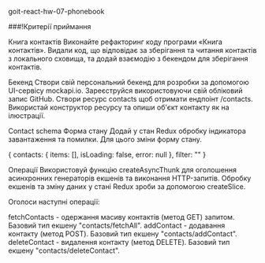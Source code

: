 goit-react-hw-07-phonebook

###!Критерії приймання

Книга контактів
Виконайте рефакторинг коду програми «Книга контактів». Видали код, що відповідає за зберігання та читання контактів з локального сховища, та додай взаємодію з бекендом для зберігання контактів.

Бекенд
Створи свій персональний бекенд для розробки за допомогою UI-сервісу mockapi.io. Зареєструйся використовуючи свій обліковий запис GitHub. Створи ресурс contacts щоб отримати ендпоінт /contacts. Використай конструктор ресурсу та опиши об'єкт контакту як на ілюстрації.

Contact schema
Форма стану
Додай у стан Redux обробку індикатора завантаження та помилки. Для цього зміни форму стану.

{
  contacts: {
    items: [],
    isLoading: false,
    error: null
  },
  filter: ""
}

Операції
Використовуй функцію createAsyncThunk для оголошення асинхронних генераторів екшенів та виконання HTTP-запитів. Обробку екшенів та зміну даних у стані Redux зроби за допомогою createSlice.

Оголоси наступні операції:

fetchContacts - одержання масиву контактів (метод GET) запитом. Базовий тип екшену "contacts/fetchAll".
addContact - додавання контакту (метод POST). Базовий тип екшену "contacts/addContact".
deleteContact - видалення контакту (метод DELETE). Базовий тип екшену "contacts/deleteContact".
